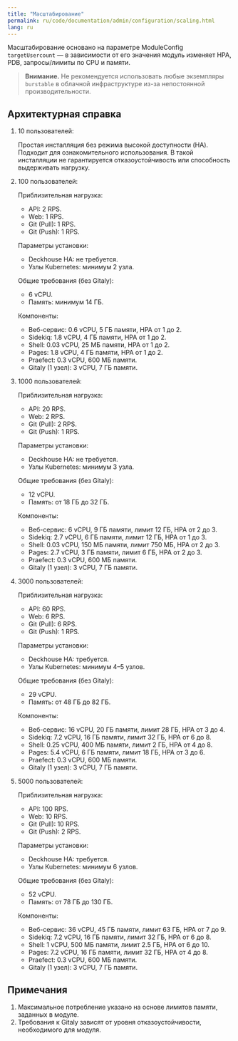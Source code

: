 ```yaml
---
title: "Масштабирование"
permalink: ru/code/documentation/admin/configuration/scaling.html
lang: ru
---
```


Масштабирование основано на параметре ModuleConfig `targetUsercount` — в зависимости от его значения модуль изменяет
HPA, PDB, запросы/лимиты по CPU и памяти.

> **Внимание.** Не рекомендуется использовать любые экземпляры `burstable` в облачной инфраструктуре из-за непостоянной производительности.

## Архитектурная справка

1. 10 пользователей:

   Простая инсталляция без режима высокой доступности (HA). Подходит для ознакомительного использования. В такой инсталляции не гарантируется отказоустойчивость или способность выдерживать нагрузку.

1. 100 пользователей:

   Приблизительная нагрузка:

   - API: 2 RPS.
   - Web: 1 RPS.
   - Git (Pull): 1 RPS.
   - Git (Push): 1 RPS.

   Параметры установки:

   - Deckhouse HA: не требуется.
   - Узлы Kubernetes: минимум 2 узла.

   Общие требования (без Gitaly):

   - 6 vCPU.
   - Память: минимум 14 ГБ.

   Компоненты:

   - Веб-сервис: 0.6 vCPU, 5 ГБ памяти, HPA от 1 до 2.
   - Sidekiq: 1.8 vCPU, 4 ГБ памяти, HPA от 1 до 2.
   - Shell: 0.03 vCPU, 25 МБ памяти, HPA от 1 до 2.
   - Pages: 1.8 vCPU, 4 ГБ памяти, HPA от 1 до 2.
   - Praefect: 0.3 vCPU, 600 МБ памяти.
   - Gitaly (1 узел): 3 vCPU, 7 ГБ памяти.

1. 1000 пользователей:

   Приблизительная нагрузка:

   - API: 20 RPS.
   - Web: 2 RPS.
   - Git (Pull): 2 RPS.
   - Git (Push): 1 RPS.

   Параметры установки:

   - Deckhouse HA: не требуется.
   - Узлы Kubernetes: минимум 3 узла.

   Общие требования (без Gitaly):

   - 12 vCPU.
   - Память: от 18 ГБ до 32 ГБ.

   Компоненты:

   - Веб-сервис: 6 vCPU, 9 ГБ памяти, лимит 12 ГБ, HPA от 2 до 3.
   - Sidekiq: 2.7 vCPU, 6 ГБ памяти, лимит 12 ГБ, HPA от 1 до 3.
   - Shell: 0.03 vCPU, 150 МБ памяти, лимит 750 МБ, HPA от 2 до 3.
   - Pages: 2.7 vCPU, 3 ГБ памяти, лимит 6 ГБ, HPA от 2 до 3.
   - Praefect: 0.3 vCPU, 600 МБ памяти.
   - Gitaly (1 узел): 3 vCPU, 7 ГБ памяти.

1. 3000 пользователей:

   Приблизительная нагрузка:

   - API: 60 RPS.
   - Web: 6 RPS.
   - Git (Pull): 6 RPS.
   - Git (Push): 1 RPS.

   Параметры установки:

   - Deckhouse HA: требуется.
   - Узлы Kubernetes: минимум 4–5 узлов.

   Общие требования (без Gitaly):

   - 29 vCPU.
   - Память: от 48 ГБ до 82 ГБ.

   Компоненты:

   - Веб-сервис: 16 vCPU, 20 ГБ памяти, лимит 28 ГБ, HPA от 3 до 4.
   - Sidekiq: 7.2 vCPU, 16 ГБ памяти, лимит 32 ГБ, HPA от 6 до 8.
   - Shell: 0.25 vCPU, 400 МБ памяти, лимит 2 ГБ, HPA от 4 до 8.
   - Pages: 5.4 vCPU, 6 ГБ памяти, лимит 18 ГБ, HPA от 3 до 6.
   - Praefect: 0.3 vCPU, 600 МБ памяти.
   - Gitaly (1 узел): 3 vCPU, 7 ГБ памяти.

1. 5000 пользователей:

   Приблизительная нагрузка:

   - API: 100 RPS.
   - Web: 10 RPS.
   - Git (Pull): 10 RPS.
   - Git (Push): 2 RPS.

   Параметры установки:

   - Deckhouse HA: требуется.
   - Узлы Kubernetes: минимум 6 узлов.

   Общие требования (без Gitaly):

   - 52 vCPU.
   - Память: от 78 ГБ до 130 ГБ.

   Компоненты:

   - Веб-сервис: 36 vCPU, 45 ГБ памяти, лимит 63 ГБ, HPA от 7 до 9.
   - Sidekiq: 7.2 vCPU, 16 ГБ памяти, лимит 32 ГБ, HPA от 6 до 8.
   - Shell: 1 vCPU, 500 МБ памяти, лимит 2.5 ГБ, HPA от 6 до 10.
   - Pages: 7.2 vCPU, 16 ГБ памяти, лимит 32 ГБ, HPA от 4 до 8.
   - Praefect: 0.3 vCPU, 600 МБ памяти.
   - Gitaly (1 узел): 3 vCPU, 7 ГБ памяти.

## Примечания

1. Максимальное потребление указано на основе лимитов памяти, заданных в модуле.  
1. Требования к Gitaly зависят от уровня отказоустойчивости, необходимого для модуля.
